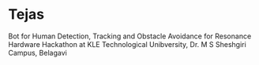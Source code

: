 # Tejas
Bot for Human Detection, Tracking and Obstacle Avoidance for Resonance Hardware Hackathon at KLE Technological Unibversity, Dr. M S Sheshgiri Campus, Belagavi
